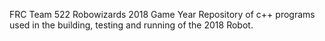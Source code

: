 FRC Team 522
Robowizards
2018 Game Year
Repository of c++ programs used in the building, testing and running of the 2018 Robot.
